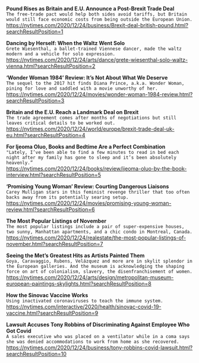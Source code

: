 **Pound Rises as Britain and E.U. Announce a Post-Brexit Trade Deal**\
`The free-trade pact would help both sides avoid tariffs, but Britain would still face economic costs from being outside the European Union.`\
https://nytimes.com/2020/12/24/business/Brexit-deal-british-pound.html?searchResultPosition=1

**Dancing by Herself: When the Waltz Went Solo**\
`Grete Wiesenthal, a ballet-trained Viennese dancer, made the waltz modern and a vehicle for solo expression.`\
https://nytimes.com/2020/12/24/arts/dance/grete-wiesenthal-solo-waltz-vienna.html?searchResultPosition=2

**‘Wonder Woman 1984’ Review: It’s Not About What We Deserve**\
`The sequel to the 2017 hit finds Diana Prince, a.k.a. Wonder Woman, pining for love and saddled with a movie unworthy of her.`\
https://nytimes.com/2020/12/24/movies/wonder-woman-1984-review.html?searchResultPosition=3

**Britain and the E.U. Reach a Landmark Deal on Brexit**\
`The trade agreement comes after months of negotiations but still leaves critical details to be worked out.`\
https://nytimes.com/2020/12/24/world/europe/brexit-trade-deal-uk-eu.html?searchResultPosition=4

**For Ijeoma Oluo, Books and Bedtime Are a Perfect Combination**\
`"Lately, I’ve been able to find a few minutes to read in bed each night after my family has gone to sleep and it’s been absolutely heavenly.”`\
https://nytimes.com/2020/12/24/books/review/ijeoma-oluo-by-the-book-interview.html?searchResultPosition=5

**‘Promising Young Woman’ Review: Courting Dangerous Liaisons**\
`Carey Mulligan stars in this feminist revenge thriller that too often backs away from its potentially searing setup.`\
https://nytimes.com/2020/12/24/movies/promising-young-woman-review.html?searchResultPosition=6

**The Most Popular Listings of November**\
`The most popular listings include a pair of super-expensive houses, two sunny, Manhattan apartments, and a chic condo in Montreal, Canada.`\
https://nytimes.com/2020/12/24/realestate/the-most-popular-listings-of-november.html?searchResultPosition=7

**Seeing the Met’s Greatest Hits as Artists Painted Them**\
`Goya, Caravaggio, Rubens, Velázquez and more are in skylit splendor in the European galleries. And the museum is acknowledging the shaping force on art of colonialism, slavery, the disenfranchisement of women.`\
https://nytimes.com/2020/12/24/arts/design/metropolitan-museum-european-paintings-skylights.html?searchResultPosition=8

**How the Sinovac Vaccine Works**\
`Using inactivated coronaviruses to teach the immune system.`\
https://nytimes.com/interactive/2020/health/sinovac-covid-19-vaccine.html?searchResultPosition=9

**Lawsuit Accuses Tony Robbins of Discriminating Against Employee Who Got Covid**\
`A sales executive who was placed on a ventilator while in a coma says she was denied accommodations to work from home as she recovered.`\
https://nytimes.com/2020/12/24/business/tony-robbins-covid-lawsuit.html?searchResultPosition=10

